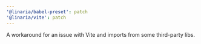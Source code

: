 ```yaml
---
'@linaria/babel-preset': patch
'@linaria/vite': patch
---
```


A workaround for an issue with Vite and imports from some third-party libs.
